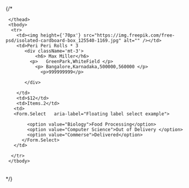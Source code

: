  {/* <div className='container p-5'>
 
 <table className='table'>
 <thead>
      
     </thead>
     <tbody>
      <tr>
        <td><img height={'70px'} src="https://img.freepik.com/free-psd/isolated-cardboard-box_125540-1169.jpg" alt="" /></td>
        <td>Peri Peri Rolls * 3 
           <div className='mt-3'>
               <h6> Max Miller</h6>
             <p>   GreenPark,WhiteField </p>
               <p> Bangalore,Karnadaka,500000,560000 </p>
                 <p>999999999</p>
    
           </div>

        </td>
        <td>$12</td>
        <td>Items.2</td>
       <td>
       <Form.Select   aria-label="Floating label select example">
            
            <option value="Biology">Food Processing</option>
            <option value="Computer Science">Out of Delivery </option>
            <option value="Commerse">Delivered</option>
          </Form.Select>
       </td>
      
      </tr>
     </tbody>
 </table>
</div> */}
